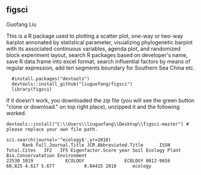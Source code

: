 ## figsci
Guofang Liu

This is a R package used to plotting a scatter plot, one-way or two-way barplot annonated by statistical parameter, visualizing phylogenetic barplot with its associated continuous variables, agenda plot, and randomized block experiment layout, search R packages based on developer's name, save R data.frame into excel format, search influential factors by means of regular expression, add ten segments boundary for Southern Sea China etc. 


```{R,results="hide",warning=FALSE,message = FALSE}
  #install.packages("devtools")
  devtools::install_github("liuguofang/figsci")
  library(figsci)
```

If it doesn't work, you downloaded the zip file (you will see the green button "clone or download." on top right place), unzipped it and the following worked.

```{R,results="hide",warning=FALSE,message = FALSE}
devtools::install("C:\\Users\\liuguofang\\Desktop\\figsci-master") # please replace your own file path. 
```

```{R,results="hide",warning=FALSE,message = FALSE}
sci.search(journal='^ecology$',yr=2018)
      Rank Full.Journal.Title JCR.Abbreviated.Title      ISSN Total.Cites   IF2   IF5 Eigenfactor.Score year Soil Ecology Plant Bio.Conservatation Environment
22530 1019            ECOLOGY               ECOLOGY 0012-9658      60,825 4.617 5.677           0.04415 2018      ecology           
              

